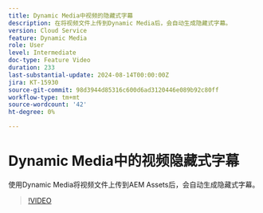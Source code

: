 ```yaml
---
title: Dynamic Media中视频的隐藏式字幕
description: 在将视频文件上传到Dynamic Media后，会自动生成隐藏式字幕。
version: Cloud Service
feature: Dynamic Media
role: User
level: Intermediate
doc-type: Feature Video
duration: 233
last-substantial-update: 2024-08-14T00:00:00Z
jira: KT-15930
source-git-commit: 98d3944d85316c600d6ad3120446e089b92c80ff
workflow-type: tm+mt
source-wordcount: '42'
ht-degree: 0%

---
```



# Dynamic Media中的视频隐藏式字幕

使用Dynamic Media将视频文件上传到AEM Assets后，会自动生成隐藏式字幕。

>[!VIDEO](https://video.tv.adobe.com/v/3432627/?learn=on)
